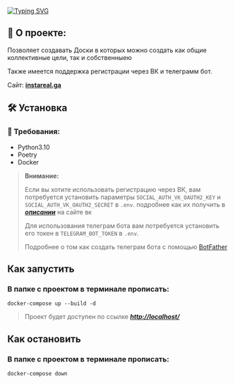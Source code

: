 [![Typing SVG](https://readme-typing-svg.herokuapp.com?color=%2336BCF7&lines=Планировщик)](https://git.io/typing-svg)
## 📖 О проекте:

Позволяет создавать Доски в которых можно создать как общие коллективные цели, так и собственныею

Также имеется поддержка регистрации через ВК и телеграмм бот.

Сайт: **[instareal.ga](http://instareal.ga/)**

## 🛠 Установка

### 🧾 Требования:

- Python3.10
- Poetry
- Docker

> **Внимание:**
>
> Если вы хотите использовать регистрацию через ВК,
> вам потребуется установить параметры `SOCIAL_AUTH_VK_OAUTH2_KEY` и `SOCIAL_AUTH_VK_OAUTH2_SECRET` в `.env`.
> подробнее как их получить в ***[описании](https://dev.vk.com/mini-apps/management/settings)*** на сайте вк
>
> Для использования телеграм бота вам потребуется установить его токен в `TELEGRAM_BOT_TOKEN` в `.env`.
>
> Подробнее о том как создать телеграм бота с помощью [BotFather](https://core.telegram.org/bots#6-botfather)

## Как запустить

### В папке с проектом в терминале прописать:
```Sh
docker-compose up --build -d
```

>Проект будет доступен по ссылке
>***[http://localhost/](http://localhost/)***

## Как остановить

### В папке с проектом в терминале прописать:
```Sh
docker-compose down
```
